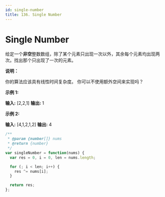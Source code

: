 ```yaml
---
id: single-number
title: 136. Single Number
---
```


# Single Number

给定一个**非空**整数数组，除了某个元素只出现一次以外，其余每个元素均出现两次。找出那个只出现了一次的元素。

**说明：**

你的算法应该具有线性时间复杂度。 你可以不使用额外空间来实现吗？

**示例 1:**

**输入:** \[2,2,1] **输出:** 1

**示例 2:**

**输入:** \[4,1,2,1,2] **输出:** 4



```javascript
/**
 * @param {number[]} nums
 * @return {number}
 */
var singleNumber = function(nums) {
  var res = 0, i = 0, len = nums.length;

  for (; i < len; i++) {
    res ^= nums[i];
  }

  return res;
};
```